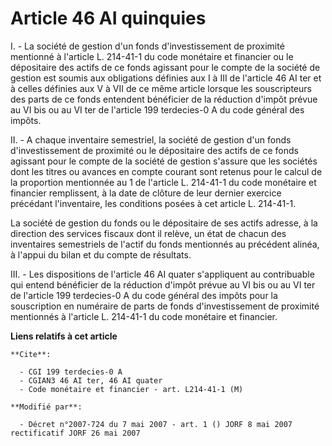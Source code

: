 # Article 46 AI quinquies

I. - La société de gestion d'un fonds d'investissement de proximité mentionné à l'article L. 214-41-1 du code monétaire et
financier ou le dépositaire des actifs de ce fonds agissant pour le compte de la société de gestion est soumis aux
obligations définies aux I à III de l'article 46 AI ter et à celles définies aux V à VII de ce même article lorsque les
souscripteurs des parts de ce fonds entendent bénéficier de la réduction d'impôt prévue au VI bis ou au VI ter de l'article
199 terdecies-0 A du code général des impôts.

II. - A chaque inventaire semestriel, la société de gestion d'un fonds d'investissement de proximité ou le dépositaire des
actifs de ce fonds agissant pour le compte de la société de gestion s'assure que les sociétés dont les titres ou avances en
compte courant sont retenus pour le calcul de la proportion mentionnée au 1 de l'article L. 214-41-1 du code monétaire et
financier remplissent, à la date de clôture de leur dernier exercice précédant l'inventaire, les conditions posées à cet
article L. 214-41-1.

La société de gestion du fonds ou le dépositaire de ses actifs adresse, à la direction des services fiscaux dont il relève,
un état de chacun des inventaires semestriels de l'actif du fonds mentionnés au précédent alinéa, à l'appui du bilan et du
compte de résultats.

III. - Les dispositions de l'article 46 AI quater s'appliquent au contribuable qui entend bénéficier de la réduction d'impôt
prévue au VI bis ou au VI ter de l'article 199 terdecies-0 A du code général des impôts pour la souscription en numéraire de
parts de fonds d'investissement de proximité mentionnés à l'article L. 214-41-1 du code monétaire et financier.

**Liens relatifs à cet article**

	**Cite**:

	  - CGI 199 terdecies-0 A
	  - CGIAN3 46 AI ter, 46 AI quater
	  - Code monétaire et financier - art. L214-41-1 (M)

	**Modifié par**:

	  - Décret n°2007-724 du 7 mai 2007 - art. 1 () JORF 8 mai 2007 rectificatif JORF 26 mai 2007
